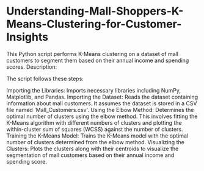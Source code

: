 # Understanding-Mall-Shoppers-K-Means-Clustering-for-Customer-Insights

This Python script performs K-Means clustering on a dataset of mall customers to segment them based on their annual income and spending scores.
Description:

The script follows these steps:

Importing the Libraries: Imports necessary libraries including NumPy, Matplotlib, and Pandas.
Importing the Dataset: Reads the dataset containing information about mall customers. It assumes the dataset is stored in a CSV file named 'Mall_Customers.csv'.
Using the Elbow Method: Determines the optimal number of clusters using the elbow method. This involves fitting the K-Means algorithm with different numbers of clusters and plotting the within-cluster sum of squares (WCSS) against the number of clusters.
Training the K-Means Model: Trains the K-Means model with the optimal number of clusters determined from the elbow method.
Visualizing the Clusters: Plots the clusters along with their centroids to visualize the segmentation of mall customers based on their annual income and spending score.

